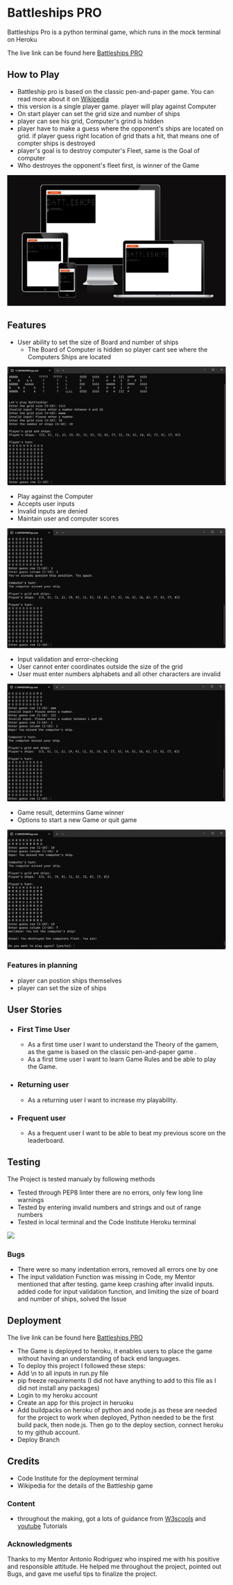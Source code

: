 # Battleships PRO

Battleships Pro is a python terminal game, which runs in the mock terminal on Heroku

The live link can be found here [Battleships PRO](https://battleships-pro-c36fcd97acc4.herokuapp.com/)

## How to Play
- Battleship pro is based on the classic pen-and-paper game. You can read more about it on [Wikipedia](https://en.wikipedia.org/wiki/Battleship_(game))
- this version is a single player game. player will play against Computer
- On start player can set the grid size and number of ships
- player can see his grid, Computer's grind is hidden
- player have to make a guess where the opponent's ships are located on grid. if player guess right location of grid thats a hit, that means one of compter ships is destroyed
- player's goal is to destroy computer's Fleet, same is the Goal of computer
- Who destroyes the opponent's fleet first, is winner of the Game

![Responsice Mockup](Images/responsive.png)



## Features
- User ability to set the size of Board and number of ships
  - The Board of Computer is hidden so player cant see where the Computers Ships are located
   
![game screenshot](Images/Screenshot.png)
- Play against the Computer
- Accepts user inputs 
- Invalid inputs are denied
- Maintain user and computer scores

![game screenshot](Images/Screenshot1.png)
- Input validation and error-checking
- User cannot enter coordinates outside the size of the grid
- User must enter numbers alphabets and all other characters are invalid

![game screenshot](Images/Screenshot2.png)
- Game result, determins Game winner 
- Options to start a new Game or quit game

![game screenshot](Images/Screenshot3.png)
### Features in planning
  - player can postion ships themselves
  - player can set the size of ships

## User Stories

- ### First Time User
  - As a first time user I want to understand the Theory of the gamem,
    as the game is based on the classic pen-and-paper game .
  - As a first time user I want to learn Game Rules and be able to play the Game.

- ### Returning user
  - As a returning user I want to increase my playability.
 
- ### Frequent user
  - As a frequent user I want to be able to beat my previous score on the leaderboard.


## Testing 

 The Project is tested manualy by following methods
 - Tested through PEP8 linter there are no errors, only few long line warnings
 - Tested by entering invalid numbers and strings and out of range numbers
 - Tested in local terminal and the Code Institute Heroku terminal

![](assets/images/lighthouse.png)

### Bugs
- There were so many indentation errors, removed all errors one by one
- The input validation Function was missing in Code, my Mentor mentioned that after testing. game keep crashing after invalid inputs. added code for input validation function, and limiting the size of board and number of ships, solved the Issue
  


## Deployment


The live link can be found here [Battleships PRO](https://battleships-pro-c36fcd97acc4.herokuapp.com/)
- The Game is  deployed to heroku, it enables users to place the game without having an understanding of back end languages.
- To deploy this project I followed these steps:
 - Add \n to all inputs in run.py file
 - pip freeze requirements (I did not have anything to    add to this file as I did not install any packages)
 - Login to my heroku account
 - Create an app for this project in heruoku
 - Add buildpacks on heroku of python and node.js as these are needed for the project to work when deployed, Python needed to be the first build pack, then node.js.
 Then go to the deploy section, connect heroku to my github account.
 - Deploy Branch


## Credits 
- Code Institute for the deployment terminal
- Wikipedia for the details of the Battleship game

### Content 

- throughout the making, got a lots of guidance from [W3scools](https://www.w3schools.com/) and [youtube](https://www.youtube.com/) Tutorials 

### Acknowledgments

Thanks to my Mentor Antonio Rodriguez who inspired me with his positive and responsible attitude. He helped me throughout the project, pointed out Bugs, and gave me useful tips to finalize the project.






